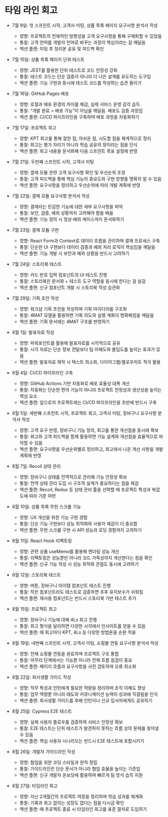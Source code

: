 # 타임 라인 회고

- 7월 9일: 첫 스프린트 시작, 고객사 미팅, 상품 목록 페이지 요구사항 분석서 작성

  - 영향: 프로젝트의 전체적인 방향성을 고객 요구사항을 통해 구체화할 수 있었음
  - 통찰: 고객 언어를 개발자 언어로 바꾸는 과정이 핵심이라는 걸 깨달음
  - 액션 플랜: 미팅 후 정리본 공유 및 피드백 확인

- 7월 15일: 상품 목록 페이지 단위 테스트

  - 영향: JEST를 활용한 단위 테스트로 코드 안정성 강화
  - 통찰: 테스트 코드는 단순 검증이 아니라 더 나은 설계를 유도하는 도구임
  - 액션 플랜: 기능 구현과 동시에 테스트 코드를 작성하는 습관 들이기

- 7월 16일: GitHub Pages 배포

  - 영향: 로컬과 배포 환경의 차이를 체감, 실제 서비스 운영 감각 습득
  - 통찰: “개발 완료 = 배포 가능”이 아님을 깨달음. 배포도 검증 과정임
  - 액션 플랜: CI/CD 파이프라인을 구축하여 배포 과정을 자동화하기

- 7월 17일: 프로젝트 회고

  - 영향: KPT 회고를 통해 잘한 점, 아쉬운 점, 시도할 점을 체계적으로 정리
  - 통찰: 회고는 평가 자리가 아니라 학습 공유의 장이라는 점을 인식
  - 액션 플랜: 회고 내용을 문서화해 다음 스프린트 목표 설정에 반영

- 7월 21일: 두번째 스프린트 시작, 고객사 미팅

  - 영향: 결제 모듈 관련 고객 요구사항 확인 및 우선순위 조정
  - 통찰: 고객 피드백을 통해 핵심 기능의 중요도와 구현 방향을 명확히 알 수 있음
  - 액션 플랜: 요구사항을 정리하고 우선순위에 따라 개발 계획에 반영

- 7월 22일: 결제 모듈 요구사항 분석서 작성

  - 영향: 결제라는 민감한 기능에 대한 세부 요구사항을 파악
  - 통찰: 보안, 검증, 예외 상황까지 고려해야 함을 배움
  - 액션 플랜: 기능 정의 시 정상·예외 케이스까지 문서화하기

- 7월 23일: 결제 모듈 구현

  - 영향: React Form과 Context로 데이터 흐름을 관리하며 결제 프로세스 구축
  - 통찰: 단순한 UI 구현보다 데이터 검증과 예외 처리 로직이 핵심임을 깨달음
  - 액션 플랜: 기능 개발 시 보안과 예외 상황을 반드시 고려하기

- 7월 24일: 스토리북 테스트

  - 영향: 카드 번호 입력 컴포넌트의 UI 테스트 진행
  - 통찰: 스토리북은 문서화 + 테스트 도구 역할을 동시에 한다는 걸 실감
  - 액션 플랜: 신규 컴포넌트 개발 시 스토리북 작성 습관화

- 7월 29일: 기획 초안 작성

  - 영향: 워크샵 기획 초안을 작성하며 기획 아이디어를 구조화
  - 통찰: 4MAT 모델을 활용하면 기획 의도와 실행 계획이 명확해짐을 깨달음
  - 액션 플랜: 기획 문서에는 4MAT 구조를 반영하기

- 8월 1일: 발표자료 작성

  - 영향: 파워포인트를 활용해 발표자료를 시각적으로 공유
  - 통찰: 시각 자료는 단순 정보 전달보다 팀 이해도와 몰입도를 높이는 효과가 있음
  - 액션 플랜: 발표자료 제작 시 텍스트 최소화, 다이어그램/플로우차트 적극 활용

- 8월 4일: CI/CD 파이프라인 구축

  - 영향: GitHub Actions 기반 자동화로 배포 효율성 대폭 개선
  - 통찰: 자동화는 단순한 편의 기능이 아니라 프로젝트 안정성과 생산성을 높이는 핵심 요소
  - 액션 플랜: 앞으로의 프로젝트에는 CI/CD 파이프라인을 초반에 반드시 구축

- 8월 5일: 세번째 스프린트 시작, 프로젝트 회고, 고객사 미팅, 장바구니 요구사항 분석서 작성

  - 영향: 고객 요구 반영, 장바구니 기능 정의, 회고를 통한 개선점을 동시에 확보
  - 통찰: 회고와 고객 피드백을 함께 활용하면 기능 설계와 개선점을 효율적으로 파악할 수 있음
  - 액션 플랜: 요구사항을 우선순위별로 정리하고, 회고에서 나온 개선 사항을 개발 계획에 반영

- 8월 7일: Recoil 상태 관리

  - 영향: 장바구니 상태를 전역적으로 관리해 기능 안정성 확보
  - 통찰: 전역 상태 관리 도입 시 구조적 설계가 중요하다는 점을 체감
  - 액션 플랜: Recoil, Redux 등 상태 관리 툴을 선택할 때 프로젝트 특성과 복잡도에 따라 기준 마련

- 8월 10일: 상품 목록 무한 스크롤 기능

  - 영향: UX 개선을 위한 기능 구현 경험
  - 통찰: 단순 기능 구현보다 성능 최적화와 사용자 체감이 더 중요함
  - 액션 플랜: 무한 스크롤 구현 시 API 성능과 로딩 경험까지 고려하기

- 8월 11일: React Hook 리팩토링

  - 영향: 관련 상품 useMemo를 활용해 렌더링 성능 개선
  - 통찰: 리팩토링은 성능뿐만 아니라 코드 가독성까지 개선한다는 점을 확인
  - 액션 플랜: 신규 기능 작성 시 성능 최적화 관점도 동시에 고려하기

- 8월 12일: 스토리북 테스트

  - 영향: 버튼, 장바구니 아이템 컴포넌트 테스트 진행
  - 통찰: 작은 컴포넌트라도 테스트로 검증하면 추후 유지보수가 쉬워짐
  - 액션 플랜: 재사용 컴포넌트는 반드시 스토리북 기반 테스트 추가

- 8월 15일: 프로젝트 회고

  - 영향: 장바구니 기능에 대해 4Ls 회고 진행
  - 통찰: 회고 형식을 달리하면 다양한 시각에서 인사이트를 얻을 수 있음
  - 액션 플랜: 매 회고마다 KPT, 4Ls 등 다양한 방법론을 순환 적용

- 8월 19일: 네번째 스프린트 시작, 고객사 미팅, 쇼핑몰 연동 요구사항 분석서 작성

  - 영향: 전체 쇼핑몰 연동을 완료하며 프로젝트 구조 통합
  - 통찰: 마무리 단계에서는 기능뿐 아니라 전체 흐름 점검이 중요
  - 액션 플랜: 페이지 흐름과 요구사항을 사전 검토하여 오류 최소화

- 8월 22일: 회사생활 가이드 작성

  - 영향: 직무 특성과 인턴에게 필요한 역량을 정리하며 조직 이해도 향상
  - 통찰: 업무 역량뿐 아니라 태도와 커뮤니케이션 능력이 성과에 직결됨을 인식
  - 액션 플랜: 회사생활 가이드를 후배 인턴이나 신규 입사자에게도 공유하기

- 8월 25일: Cypress E2E 테스트

  - 영향: 실제 사용자 플로우를 검증하여 서비스 안정성 확보
  - 통찰: E2E 테스트는 단위 테스트가 발견하지 못하는 흐름 상의 문제를 찾아낼 수 있음
  - 액션 플랜: 핵심 사용자 시나리오는 반드시 E2E 테스트에 포함시키기

- 8월 26일: 개발자 가이드라인 작성

  - 영향: 협업을 위한 코딩 스타일과 원칙 정립
  - 통찰: 가이드라인은 단순 문서가 아니라 협업 효율을 높이는 기준임
  - 액션 플랜: 신규 개발자 온보딩에 활용하여 빠르게 팀 방식 습득 지원

- 8월 27일: 타임라인 회고
  - 영향: 지난 2개월간의 프로젝트 여정을 정리하며 학습 성과를 체계화
  - 통찰: 기록과 회고 없이는 성장도 없다는 점을 다시금 확인
  - 액션 플랜: 매 프로젝트 종료 시 타임라인 회고를 표준 절차로 도입하기
